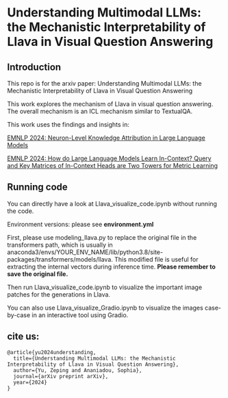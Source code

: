 # Understanding Multimodal LLMs: the Mechanistic Interpretability of Llava in Visual Question Answering 

## Introduction

This repo is for the arxiv paper: Understanding Multimodal LLMs: the Mechanistic Interpretability of Llava in Visual Question Answering 

This work explores the mechanism of Llava in visual question answering. The overall mechanism is an ICL mechanism similar to TextualQA. 

This work uses the findings and insights in:

[EMNLP 2024: Neuron-Level Knowledge Attribution in Large Language Models](https://zepingyu0512.github.io/neuron-attribution.github.io/)

[EMNLP 2024: How do Large Language Models Learn In-Context? Query and Key Matrices of In-Context Heads are Two Towers for Metric Learning](https://zepingyu0512.github.io/in-context-mechanism.github.io/)

## Running code

You can directly have a look at Llava_visualize_code.ipynb without running the code.

Environment versions: please see **environment.yml**

First, please use modeling_llava.py to replace the original file in the transformers path, which is usually in anaconda3/envs/YOUR_ENV_NAME/lib/python3.8/site-packages/transformers/models/llava. This modified file is useful for extracting the internal vectors during inference time. **Please remember to save the original file.** 

Then run Llava_visualize_code.ipynb to visualize the important image patches for the generations in Llava.

You can also use Llava_visualize_Gradio.ipynb to visualize the images case-by-case in an interactive tool using Gradio.

## cite us: 

```
@article{yu2024understanding,
  title={Understanding Multimodal LLMs: the Mechanistic Interpretability of Llava in Visual Question Answering},
  author={Yu, Zeping and Ananiadou, Sophia},
  journal={arXiv preprint arXiv},
  year={2024}
}
```


